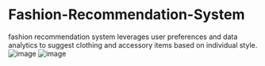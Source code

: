 # Fashion-Recommendation-System
fashion recommendation system leverages user preferences and data analytics to suggest clothing and accessory items based on individual style.
![image](https://github.com/Janav-G/Fashion-Recommendation-System/assets/127138432/7289e90e-ac71-4631-81b5-cce8dc0eafa8)
![image](https://github.com/Janav-G/Fashion-Recommendation-System/assets/127138432/c28e341e-1d7f-49e0-b66d-055dc8e27784)
